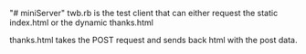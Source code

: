 "# miniServer" 
twb.rb is the test client that can either request the static index.html or
the dynamic thanks.html

thanks.html takes the POST request and sends back html with the post data.